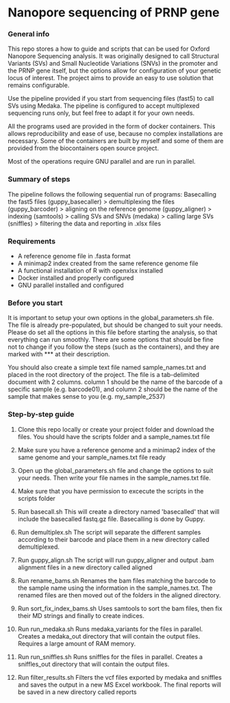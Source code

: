 # Nanopore sequencing of PRNP gene

### General info

This repo stores a how to guide and scripts that can be used for Oxford Nanopore Sequencing analysis. It was originally
designed to call Structural Variants (SVs) and Small Nucleotide Variations (SNVs) in the promoter and the PRNP gene
itself, but the options allow for configuration of your genetic locus of interest.
The project aims to provide an easy to use solution that remains configurable.

Use the pipeline provided if you start from sequencing files (fast5) to call SVs using Medaka.
The pipeline is configured to accept multiplexed sequencing runs only, but feel free to adapt it for your own needs.

All the programs used are provided in the form of docker containers. This allows reproducibility and ease of use,
because no complex installations are necessary. Some of the containers are built by myself and some of them are
provided from the biocontainers open source project.

Most of the operations require GNU parallel and are run in parallel.

### Summary of steps

The pipeline follows the following sequential run of programs:
Basecalling the fast5 files (guppy_basecaller) > demultiplexing the files (guppy_barcoder) >
aligning on the reference genome (guppy_aligner) > indexing (samtools) >
calling SVs and SNVs (medaka) > calling large SVs (sniffles) > filtering the data and reporting in .xlsx files

### Requirements

* A reference genome file in .fasta format
* A minimap2 index created from the same reference genome file
* A functional installation of R with openxlsx installed
* Docker installed and properly configured
* GNU parallel installed and configured

### Before you start

It is important to setup your own options in the global_parameters.sh file. The file is already pre-populated,
but should be changed to suit your needs. Please do set all the options
in this file before starting the analysis, so that everything can run smoothly.
There are some options that should be fine not to change if you follow the steps (such as the containers), and they are marked with *** at their
description.

You should also create a simple text file named sample_names.txt and placed in the root directory of the project.
The file is a tab-delimited document with 2 columns.
column 1 should be the name of the barcode of a specific sample (e.g. barcode01), and
column 2 should be the name of the sample that makes sense to you (e.g. my_sample_2537)

### Step-by-step guide

1. Clone this repo locally or create your project folder and download the files.
	You should have the scripts folder and a sample_names.txt file

2. Make sure you have a reference genome and a minimap2 index of the same genome and your sample_names.txt file ready

3. Open up the global_parameters.sh file and change the options to suit your needs. Then write your file names in the sample_names.txt file.

4. Make sure that you have permission to excecute the scripts in the scripts folder

5. Run basecall.sh
	This will create a directory named 'basecalled' that will include the basecalled fastq.gz file.
	Basecalling is done by Guppy.

6. Run demultiplex.sh
	The script will separate the different samples according to their barcode and place them
	in a new directory called demultiplexed. 

7. Run guppy_align.sh
	The script will run guppy_aligner and output .bam alignment files in a new directory called aligned

8. Run rename_bams.sh
	Renames the bam files matching the barcode to the sample name using the information in the sample_names.txt.
	The renamed files are then moved out of the folders in the aligned directory.

9. Run sort_fix_index_bams.sh
	Uses samtools to sort the bam files, then fix their MD strings and finally to create indices.

10. Run run_medaka.sh
	Runs medaka_variants for the files in parallel. Creates a medaka_out directory that will contain the output
	files. Requires a large amount of RAM memory.

11. Run run_sniffles.sh
	Runs sniffles for the files in parallel. Creates a sniffles_out directory that will contain the output
	files.

12. Run filter_results.sh
	Filters the vcf files exported by medaka and sniffles and saves the output in a new MS Excel workbook.
	The final reports will be saved in a new directory called reports
